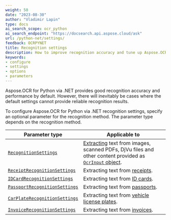 ```yaml
---
weight: 50
date: "2023-08-30"
author: "Vladimir Lapin"
type: docs
ai_search_scope: ocr_python
ai_search_endpoint: "https://docsearch.api.aspose.cloud/ask"
url: /python-net/settings/
feedback: OCRPYNET
title: Recognition settings
description: How to improve recognition accuracy and tune up Aspose.OCR for Python via .NET engine.
keywords:
- configure
- settings
- options
- parameters
---
```


Aspose.OCR for Python via .NET provides good recognition accuracy and performance by default. However, there will inevitably be cases where the default settings cannot provide reliable recognition results.

To configure Aspose.OCR for Python via .NET recognition settings, specify an optional parameter for the recognition method. The parameter type depends on the recognition method.

Parameter type | Applicable to
-------------- | -------------
[`RecognitionSettings`](/ocr/python-net/recognition-settings-common/) | [Extracting](/ocr/python-net/recognition/) text from images, scanned PDFs, DjVu files and other content provided as [`OcrInput` object](/ocr/python-net/ocrinput/).
[`ReceiptRecognitionSettings`](/ocr/python-net/recognition-settings-receipt/) | Extracting text from [receipts](/ocr/python-net/recognition/receipt/).
[`IDCardRecognitionSettings`](/ocr/python-net/recognition-settings-id-card/) | Extracting text from [ID cards](/ocr/python-net/recognition/id-card/).
[`PassportRecognitionSettings`](/ocr/python-net/recognition-settings-passport/) | Extracting text from [passports](/ocr/python-net/recognition/passport/).
[`CarPlateRecognitionSettings`](/ocr/python-net/recognition-settings-car-plate/) | Extracting text from [vehicle license plates](/ocr/python-net/recognition/car-plate/).
[`InvoiceRecognitionSettings`](/ocr/python-net/recognition-settings-invoice/) | Extracting text from [invoices](/ocr/python-net/recognition/invoice/).
